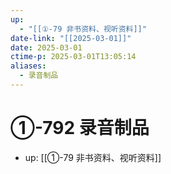 ```yaml
---
up:
  - "[[①-79 非书资料、视听资料]]"
date-link: "[[2025-03-01]]"
date: 2025-03-01
ctime-p: 2025-03-01T13:05:14
aliases:
  - 录音制品
---
```


# ①-792 录音制品

- up: [[①-79 非书资料、视听资料]]
